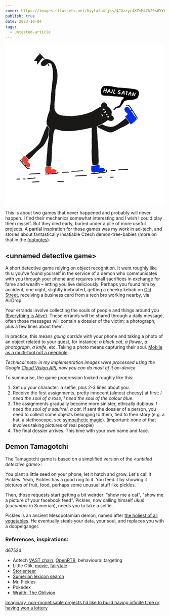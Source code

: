 ```yaml
---
cover: https://images.ctfassets.net/hyylafu4fjks/4JGzzyc4XZvM4Ck20s6YYL/78c83131336ee484cd0b93a42f6e7f2d/Untitled_Artwork_25.png
publish: true
date: 2023-10-04
tags:
  - untested-article
---
```

![195](ice-skating-monkey-saying-hail-satan.webp)

This is about two games that never happened and probably will never happen. I find their mechanics somewhat interesting and I wish I could play them myself. But they died early, buried under a pile of more useful projects. A partial inspiration for those games was my work in ad-tech, and stories about fantastically insatiable Czech demon-tree-babies (more on that in the [footnotes](<../Demon Tamagotchis>)).

## \<unnamed detective game\>

A short detective game relying on object recognition. It went roughly like this: you’ve found yourself in the service of a demon who communicates with you through your phone and requires small sacrifices in exchange for fame and wealth – letting you live deliciously. Perhaps you found him by accident, one night, slightly inebriated, getting a cheeky kebab on [Old Street](<../best Kebab on Old Street>), receiving a business card from a tech bro working nearby, via AirDrop.

Your errands involve collecting the souls of people and things around you ([Everything is Alive](<../Everything is Alive>)). These errands will be shared through a daily message, often those messages will contain a dossier of the victim: a photograph, plus a few lines about them.

In practice, this means *going outside* with your phone and taking a photo of an object related to your quest, for instance: *a black cat*, *a flower*, *a photograph*, *a knife*, etc. Taking a photo means capturing their soul. [Mobile as a multi-tool not a peephole](<../Mobile as a multi-tool not a peephole>). 

*Technical note: in my implementation images were processed using the Google [Cloud Vision API](https://cloud.google.com/vision/), now you can do most of it on-device.*

To summarise, the game progression looked roughly like this:

1. Set up your character: a selfie, plus 2-3 lines about you.
2. Receive the first assignments, pretty innocent (almost cheesy) at first: *I need the soul of a rose*, *I need the soul of the colour blue*.
3. The assignments gradually become more sinister, ethically dubious: *I need the soul of a squirrel*, *a cat*. If sent the dossier of a person, you need to collect some objects belonging to them, tied to their story (e.g. a hat, a stethoscope, see [sympathetic magic](https://en.wikipedia.org/wiki/Sympathetic_magic)). (important: none of that involves taking pictures of real people)
4. The final dossier arrives. This time with your own name and face.

## Demon Tamagotchi

The Tamagotchi game is based on a simplified version of the *\<untitled detective game\>*: 

You plant a little seed on your phone, let it hatch and grow. Let's call it Pickles. Yeah, Pickles has a good ring to it. You feed it by showing it pictures of fruit, food, perhaps some unusual stuff like pickles. 

Then, those requests start getting a bit weirder: "show me a cat", "show me a picture of your facebook feed". Pickles, now calling himself *úkuš* (*cucumber* in Sumerian), needs you to take a selfie.

Pickles is an ancient Mesopotamian demon, named after [the holiest of all vegetables](<../the holiest of all vegetables>). He eventually steals your data, your soul, and replaces you with a doppelganger.

### References, inspirations:

<span id="d6752d" class="link-marker">d6752d</span>

- Adtech [VAST chain](https://www.iab.com/guidelines/vast/), [OpenRTB](https://iabtechlab.com/press-releases/tech-lab-releases-openrtb-2-6-for-public-comment/), behavioural targeting
- Little Otik, [movie](https://www.rottentomatoes.com/m/little_otik), [fairytale](https://en.wikipedia.org/wiki/Otesánek)
- [Storienteer](<../Storienteer>)
- [Sumerian lexicon search](http://sumer.grazhdani.eu/index.php)
- Mr. Pickles
- Pokédex
- [Wraith: The Oblivion](https://whitewolf.fandom.com/wiki/Wraith:_The_Oblivion)

[Imaginary, non-monetisable projects I'd like to build having infinite time or having won a lottery](<../Imaginary, non-monetisable projects I'd like to build having infinite time or having won a lottery>)

